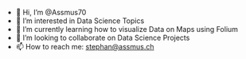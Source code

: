 - 👋 Hi, I’m @Assmus70
- 👀 I’m interested in Data Science Topics
- 🌱 I’m currently learning how to visualize Data on Maps using Folium
- 💞️ I’m looking to collaborate on Data Science Projects
- 📫 How to reach me: stephan@assmus.ch

<!---
Assmus70/Assmus70 is a ✨ special ✨ repository because its `README.md` (this file) appears on your GitHub profile.
You can click the Preview link to take a look at your changes.
--->
